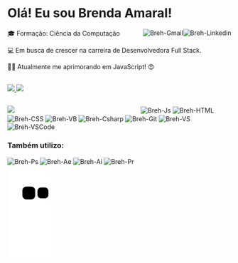# Olá! Eu sou Brenda Amaral!

<div style: "display: inline_block">
  <a href="https://www.linkedin.com/in/brenda-amaral-710641209/" target="_blank"><img align="right" alt="Breh-Linkedin" src="https://img.shields.io/badge/-LinkedIn-blue?style=flat&logo=Linkedin&logoColor=white&link=https://www.linkedin.com/in/brenda-amaral-710641209/" target="_blank"></a>
  <a href="mailto:brendaamaral2001@gmail.com"><img align="right" alt="Breh-Gmail" src="https://img.shields.io/badge/-Gmail-red?style=flat&logo=Gmail&logoColor=white&link=brendaamaral2001@gmail.com" target="_blank"></a>
</div>

:mortar_board: Formação: Ciência da Computação

:computer: Em busca de crescer na carreira de Desenvolvedora Full Stack.

:woman_technologist: Atualmente me aprimorando em JavaScript! :heart_eyes:

<div><br>
  <a href="https://github.com/Breh2001/"/>
  <img height="160cm" src="https://github-readme-stats.vercel.app/api?username=Breh2001&show_icons=true&theme=bear"/>
  <img height="160cm" src="https://github-readme-stats.vercel.app/api/top-langs/?username=Breh2001&layout=compact&langs_count=16&theme=bear"/>
</div>

##

<div>
  
 <a href="url"><img src="https://i.pinimg.com/564x/04/da/8d/04da8dbc58d5b8678bfcbd91f53f3ea0.jpg" align="left" width="300cm" ></a>
  
###
  
<div style: "display: inline_block">
  <img align="center" alt="Breh-Js" src="https://img.shields.io/badge/-Javascript-blue?style=flat&logo=JavaScript&logoColor=white&color=yellow"/>
  <img align="center" alt="Breh-HTML" src="https://img.shields.io/badge/-HTML5-blue?style=flat&logo=HTML5&logoColor=white&color=important"/>
  <img align="center" alt="Breh-CSS" src="https://img.shields.io/badge/-CSS3-blue?style=flat&logo=CSS3&logoColor=white&color=blue"/>
  <img align="center" alt="Breh-VB" src="https://img.shields.io/badge/-VisualBasic.Net-blue?style=flat&logo=visualbasic&logoColor=white&color=blueviolet"/>
  <img align="center" alt="Breh-Csharp" src="https://img.shields.io/badge/-Csharp-blue?style=flat&logo=Csharp&logoColor=white&color=blueviolet"/>
  <img align="center" alt="Breh-Git" src="https://img.shields.io/badge/-Git-blue?style=flat&logo=Git&logoColor=white&color=orange"/>
  <img align="center" alt="Breh-VS" src="https://img.shields.io/badge/-VisualStudio-blue?style=flat&logo=visualstudio&logoColor=white&color=blueviolet"/>
  <img align="center" alt="Breh-VSCode" src="https://img.shields.io/badge/-VSCode-blue?style=flat&logo=visualstudiocode&logoColor=white&color=informational"/>
</div>
  
### Também utilizo:
  
<div style: "display: inline_block">
  <img align="center" alt="Breh-Ps" src="https://img.shields.io/badge/-Photoshop-blue?style=flat&logo=adobephotoshop&logoColor=white&color=blue"/>
  <img align="center" alt="Breh-Ae" src="https://img.shields.io/badge/-AfterEffects-blue?style=flat&logo=adobeaftereffects&logoColor=white&color=blueviolet"/>
  <img align="center" alt="Breh-Ai" src="https://img.shields.io/badge/-Illustrator-blue?style=flat&logo=adobeillustrator&logoColor=white&color=orange"/>
  <img align="center" alt="Breh-Pr" src="https://img.shields.io/badge/-Premiere-blue?style=flat&logo=adobepremierepro&logoColor=white&color=blueviolet"/>
</div>
</div>

![Snake animation](https://github.com/Breh2001/Breh2001/blob/output/github-contribution-grid-snake.svg)
